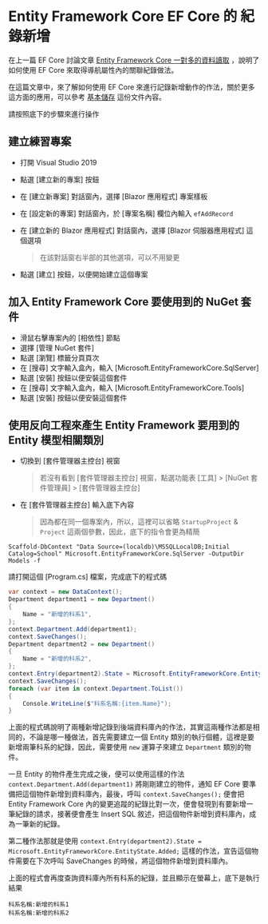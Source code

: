 # Entity Framework Core EF Core 的 紀錄新增

在上一篇 EF Core 討論文章 [Entity Framework Core 一對多的資料讀取](https://csharpkh.blogspot.com/2020/10/Entity-Framework-Core-Load-Include-Multiple-Many-One-Relation-Read.html) ，說明了如何使用 EF Core 來取得導航屬性內的關聯紀錄做法。

在這篇文章中，來了解如何使用 EF Core 來進行記錄新增動作的作法，關於更多這方面的應用，可以參考 [基本儲存](https://docs.microsoft.com/zh-tw/ef/core/saving/basic/?WT.mc_id=DT-MVP-5002220) 這份文件內容。

請按照底下的步驟來進行操作

## 建立練習專案

* 打開 Visual Studio 2019
* 點選 [建立新的專案] 按鈕
* 在 [建立新專案] 對話窗內，選擇 [Blazor 應用程式] 專案樣板
* 在 [設定新的專案] 對話窗內，於 [專案名稱] 欄位內輸入 `efAddRecord`
* 在 [建立新的 Blazor 應用程式] 對話窗內，選擇 [Blazor 伺服器應用程式] 這個選項

  > 在該對話窗右半部的其他選項，可以不用變更

* 點選 [建立] 按鈕，以便開始建立這個專案

## 加入 Entity Framework Core 要使用到的 NuGet 套件

* 滑鼠右擊專案內的 [相依性] 節點
* 選擇 [管理 NuGet 套件]
* 點選 [瀏覽] 標籤分頁頁次
* 在 [搜尋] 文字輸入盒內，輸入 [Microsoft.EntityFrameworkCore.SqlServer]
* 點選 [安裝] 按鈕以便安裝這個套件
* 在 [搜尋] 文字輸入盒內，輸入 [Microsoft.EntityFrameworkCore.Tools]
* 點選 [安裝] 按鈕以便安裝這個套件

## 使用反向工程來產生 Entity Framework 要用到的 Entity 模型相關類別

* 切換到 [套件管理器主控台] 視窗

  > 若沒有看到 [套件管理器主控台] 視窗，點選功能表 [工具] > [NuGet 套件管理員] > [套件管理器主控台]

* 在 [套件管理器主控台] 輸入底下內容

  > 因為都在同一個專案內，所以，這裡可以省略 `StartupProject` & `Project` 這兩個參數，因此，底下的指令會更為精簡

```
Scaffold-DbContext "Data Source=(localdb)\MSSQLLocalDB;Initial Catalog=School" Microsoft.EntityFrameworkCore.SqlServer -OutputDir Models -f
```

請打開這個 [Program.cs] 檔案，完成底下的程式碼

```csharp
var context = new DataContext();
Department department1 = new Department()
{
    Name = "新增的科系1",
};
context.Department.Add(department1);
context.SaveChanges();
Department department2 = new Department()
{
    Name = "新增的科系2",
};
context.Entry(department2).State = Microsoft.EntityFrameworkCore.EntityState.Added;
context.SaveChanges();
foreach (var item in context.Department.ToList())
{
    Console.WriteLine($"科系名稱:{item.Name}");
}
```

上面的程式碼說明了兩種新增記錄到後端資料庫內的作法，其實這兩種作法都是相同的，不論是哪一種做法，首先需要建立一個 Entity 類別的執行個體，這裡是要新增兩筆科系的紀錄，因此，需要使用 `new` 運算子來建立 `Department` 類別的物件。

一旦 Entity 的物件產生完成之後，便可以使用這樣的作法 `context.Department.Add(department1)` 將剛剛建立的物件，通知 EF Core 要準備把這個物件新增到資料庫內，最後，呼叫 `context.SaveChanges();` 便會把 Entity Framework Core 內的變更追蹤的紀錄比對一次，便會發現到有要新增一筆紀錄的請求，接著便會產生 Insert SQL 敘述，把這個物件新增到資料庫內，成為一筆新的紀錄。

第二種作法那就是使用 `context.Entry(department2).State = Microsoft.EntityFrameworkCore.EntityState.Added;` 這樣的作法，宣告這個物件需要在下次呼叫 SaveChanges 的時候，將這個物件新增到資料庫內。

上面的程式會再度查詢資料庫內所有科系的紀錄，並且顯示在螢幕上，底下是執行結果

```
科系名稱:新增的科系1
科系名稱:新增的科系2
```


